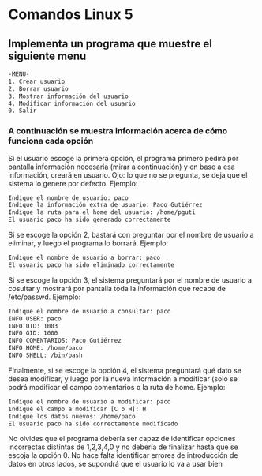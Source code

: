 # Comandos Linux 5

## Implementa un programa que muestre el siguiente menu

```bash
-MENU-
1. Crear usuario
2. Borrar usuario
3. Mostrar información del usuario
4. Modificar información del usuario
0. Salir
```

### A continuación se muestra información acerca de cómo funciona cada opción

Si el usuario escoge la primera opción, el programa primero pedirá por pantalla información necesaria (mirar a continuación) y en base a esa información, creará en usuario. Ojo: lo que no se pregunta, se deja que el sistema lo genere por defecto. Ejemplo:

```bash
Indique el nombre de usuario: paco
Indique la información extra de usuario: Paco Gutiérrez
Indique la ruta para el home del usuario: /home/pguti
El usuario paco ha sido generado correctamente
```

Si se escoge la opción 2, bastará con preguntar por el nombre de usuario a eliminar, y luego el programa lo borrará. Ejemplo:

```bash
Indique el nombre de usuario a borrar: paco
El usuario paco ha sido eliminado correctamente
```

Si se escoge la opción 3, el sistema preguntará por el nombre de usuario a cosultar y mostrará por pantalla toda la información que recabe de /etc/passwd. Ejemplo:

```bash
Indique el nombre de usuario a consultar: paco
INFO USER: paco
INFO UID: 1003
INFO GID: 1000
INFO COMENTARIOS: Paco Gutiérrez
INFO HOME: /home/paco
INFO SHELL: /bin/bash
```

Finalmente, si se escoge la opción 4, el sistema preguntará qué dato se desea modificar, y luego por la nueva información a modificar (solo se podrá modificar el campo comentarios o la ruta de home. Ejemplo:

```bash
Indique el nombre de usuario a modificar: paco
Indique el campo a modificar [C o H]: H
Indique los datos nuevos: /home/paco
El usuario paco ha sido correctamente modificado
```

No olvides que el programa debería ser capaz de identificar opciones incorrectas distintas de 1,2,3,4,0 y no debería de finalizar hasta que se escoja la opción 0. No hace falta identificar errores de introducción de datos en otros lados, se supondrá que el usuario lo va a usar bien
